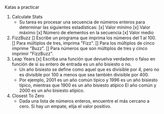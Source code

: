 ﻿Katas a practicar
1. Calculate Stats 
   * Su tarea es procesar una secuencia de números enteros para determinar las siguientes estadísticas:
   [x] Valor mínimo
   [x] Valor máximo
   [x] Número de elementos en la secuencia
   [x] Valor medio
2. FizzBuzz
   [] Escribe un programa que imprima los números del 1 al 100.
   [] Para múltiplos de tres, imprima "Fizz".
   [] Para los múltiplos de cinco imprime "Buzz".
   [] Para números que son múltiplos de tres y cinco imprimir "FizzBuzz".
3. Leap Years
   [x] Escriba una función que devuelva verdadero o falso en función de si su entero de entrada es un año bisiesto o no.
   * Un año bisiesto se define como aquel que es divisible por 4, pero no es divisible por 100 a menos que sea también divisible por 400.
   * Por ejemplo, 2001 es un año común típico y 1996 es un año bisiesto típico, mientras que 1900 es un año bisiesto atípico El año común y 2000 es un año bisiesto atípico.
4. Closest To Zero
   * Dada una lista de números enteros, encuentre el más cercano a cero. Si hay un empate, elija el valor positivo.